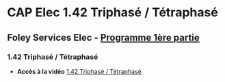 # CAP Elec 1.42 Triphasé / Tétraphasé
## Foley Services Elec - [Programme 1ère partie](../1ere_partie/README.md)

### 1.42 Triphasé / Tétraphasé

- **Accès à la vidéo** [1.42 Triphasé / Tétraphasé](https://youtu.be/Z-q5bp78TiA)

#### 